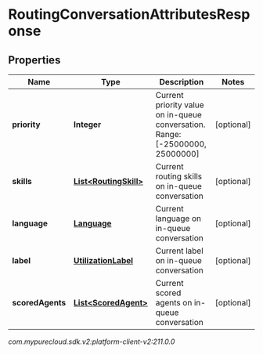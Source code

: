 # RoutingConversationAttributesResponse


## Properties

| Name | Type | Description | Notes |
| ------------ | ------------- | ------------- | ------------- |
| **priority** | **Integer** | Current priority value on in-queue conversation. Range:[-25000000, 25000000] |  [optional] |
| **skills** | [**List&lt;RoutingSkill&gt;**](RoutingSkill) | Current routing skills on in-queue conversation |  [optional] |
| **language** | [**Language**](Language) | Current language on in-queue conversation |  [optional] |
| **label** | [**UtilizationLabel**](UtilizationLabel) | Current label on in-queue conversation |  [optional] |
| **scoredAgents** | [**List&lt;ScoredAgent&gt;**](ScoredAgent) | Current scored agents on in-queue conversation |  [optional] |




_com.mypurecloud.sdk.v2:platform-client-v2:211.0.0_
